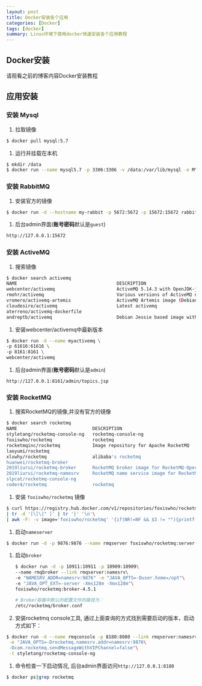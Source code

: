 ```yaml
---
layout: post
title: Docker安装各个应用
categories: [Docker]
tags: [docker]
summary: Linux环境下使用docker快速安装各个应用教程
---
```


## Docker安装
请观看之前的博客内容Docker安装教程

## 应用安装

### 安装 Mysql
1. 拉取镜像
```sh
$ docker pull mysql:5.7
```

1. 运行并挂载在本机
```sh
$ mkdir /data
$ docker run --name mysql5.7 -p 3306:3306 -v /data:/var/lib/mysql -e MYSQL_ROOT_PASSWORD=123456 -d mysql:5.7
```


### 安装 RabbitMQ
1. 安装官方的镜像
```sh
$ docker run -d --hostname my-rabbit -p 5672:5672 -p 15672:15672 rabbitmq:3.7.3-management
```

1. 后台admin界面(**账号密码**默认是`guest`)
```sh
http://127.0.0.1:15672
```


### 安装 ActiveMQ
1. 搜索镜像
```sh
$ docker search activemq
NAME                                     DESCRIPTION                                     STARS               OFFICIAL            AUTOMATED
webcenter/activemq                       ActiveMQ 5.14.3 with OpenJDK-jre-8-headless …   170                                     [OK]
rmohr/activemq                           Various versions of ActiveMQ neatly packet i…   90                                      [OK]
vromero/activemq-artemis                 ActiveMQ Artemis image (Debian and Alpine ba…   18                                      [OK]
cloudesire/activemq                      Latest activemq                                 4                                       [OK]
aterreno/activemq-dockerfile                                                             3                                       [OK]
andreptb/activemq                        Debian Jessie based image with ActiveMQ inst…   3                                       [OK]
```

1. 安装webcenter/activemq中最新版本
```sh
$ docker run -d --name myactivemq \
-p 61616:61616 \
-p 8161:8161 \
webcenter/activemq
```

1. 后台admin界面(**账号密码**默认是`admin`)
```
http://127.0.0.1:8161/admin/topics.jsp
```


### 安装 RocketMQ
1. 搜索RocketMQ的镜像,并没有官方的镜像
```sh
$ docker search rocketmq
NAME                            DESCRIPTION                                     STARS               OFFICIAL            AUTOMATED
styletang/rocketmq-console-ng   rocketmq-console-ng                             18
foxiswho/rocketmq               rocketmq                                        14
rocketmqinc/rocketmq            Image repository for Apache RocketMQ            13
laoyumi/rocketmq                                                                10                                      [OK]
xlxwhy/rocketmq                 alibaba's rocketmq                              4
huanwei/rocketmq-broker                                                         2
2019liurui/rocketmq-broker      RocketMQ broker image for RocketMQ-Operator     1
2019liurui/rocketmq-namesrv     RocketMQ name service image for RocketMQ-Ope…   1
slpcat/rocketmq-console-ng                                                      0
coder4/rocketmq                 rocketmq                                        0                                       [OK]
```

1. 安装 `foxiswho/rocketmq` 镜像
```sh
$ curl https://registry.hub.docker.com/v1/repositories/foxiswho/rocketmq/tags\
| tr -d '[\[\]" ]' | tr '}' '\n'\
| awk -F: -v image='foxiswho/rocketmq' '{if(NR!=NF && $3 != ""){printf("%s:%s\n",image,$3)}}'
```

1. 启动`nameserver`
```sh
$ docker run -d -p 9876:9876 --name rmqserver foxiswho/rocketmq:server-4.5.1
```

1. 启动`broker`
    ```sh
    $ docker run -d -p 10911:10911 -p 10909:10909\
    --name rmqbroker --link rmqserver:namesrv\
    -e "NAMESRV_ADDR=namesrv:9876" -e "JAVA_OPTS=-Duser.home=/opt"\
    -e "JAVA_OPT_EXT=-server -Xms128m -Xmx128m"\
    foxiswho/rocketmq:broker-4.5.1

    # Broker容器中默认的配置文件的路径为：
    /etc/rocketmq/broker.conf
    ```

1. 安装rocketmq console工具, 通过上面查询的方式找到需要启动的版本，启动方式如下：
```sh
$ docker run -d --name rmqconsole -p 8180:8080 --link rmqserver:namesrv\
 -e "JAVA_OPTS=-Drocketmq.namesrv.addr=namesrv:9876\
 -Dcom.rocketmq.sendMessageWithVIPChannel=false"\
 -t styletang/rocketmq-console-ng
```

1. 命令检查一下启动情况, 后台admin界面访问`http://127.0.0.1:8180`
```sh
$ docker ps|grep rocketmq
```
